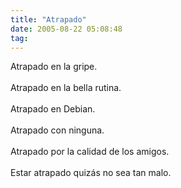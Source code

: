 ```yaml
---
title: "Atrapado"
date: 2005-08-22 05:08:48
tag: 
---
```

Atrapado en la gripe.<br/><br/>
Atrapado en la bella rutina.<br/><br/>
Atrapado en Debian.<br/><br/>
Atrapado con ninguna.<br/><br/>
Atrapado por la calidad de los amigos.<br/><br/>
Estar atrapado quizás no sea tan malo.<br/><br/><br/><br/>
